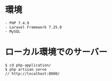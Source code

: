 # 環境
```
- PHP 7.4.9
- Laravel Framework 7.25.0
- MySQL
```

# ローカル環境でのサーバー
```
$ cd php-application/
$ php artisan serve
// http://localhost:8000/
```
